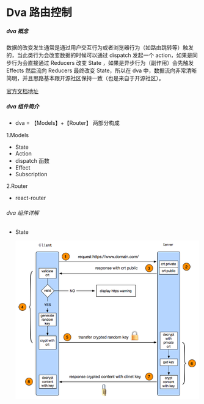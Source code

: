 # Dva 路由控制

##### dva 概念
 数据的改变发生通常是通过用户交互行为或者浏览器行为（如路由跳转等）触发的，当此类行为会改变数据的时候可以通过 dispatch 发起一个 action，如果是同步行为会直接通过 Reducers 改变 State ，如果是异步行为（副作用）会先触发 Effects 然后流向 Reducers 最终改变 State，所以在 dva 中，数据流向非常清晰简明，并且思路基本跟开源社区保持一致（也是来自于开源社区）。
 
<a href='https://dvajs.com/guide/concepts.html#%E6%95%B0%E6%8D%AE%E6%B5%81%E5%90%91' target='_blank' >官方文档地址</a>

##### dva 组件简介

* dva = 【Models】+【Router】 两部分构成
<p>1.Models</p>
<ul>
 <li>State</li>
 <li>Action</li>
 <li>dispatch 函数</li>
 <li>Effect</li>
 <li>Subscription</li>
</ul>

<p>2.Router</p>
<ul>
 <li>react-router</li>
</ul>

###### dva 组件详解
     
* State 
     
     ![](https://github.com/dailiuyang123/NoteBook/blob/master/pictrue/HTTPS%E9%AA%8C%E8%AF%81.png)
     
     

